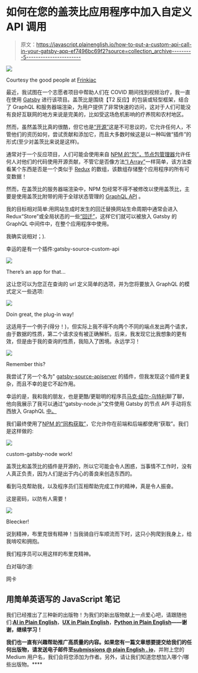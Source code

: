 # 如何在您的盖茨比应用程序中加入自定义 API 调用

> 原文：<https://javascript.plainenglish.io/how-to-put-a-custom-api-call-in-your-gatsby-app-ef7496bc69f2?source=collection_archive---------5----------------------->

![](img/ada9b7051d2291b6cef31c7624cf7bd5.png)

Courtesy the good people at [Frinkiac](https://frinkiac.com/)

最近，我试图在一个志愿者项目中帮助人们在 COVID 期间找到视频治疗，我一直在使用 [Gatsby](https://medium.com/javascript-in-plain-english/why-you-should-be-using-gatsby-a94c1c6efc15) 进行该项目。盖茨比是围绕【T2 反应】的包装或轻型框架，结合了 GraphQL 和服务器端渲染，为用户提供了非常快速的访问，这对于人们可能没有良好互联网的地方来说是完美的，比如受这场危机影响的疗养院和农村地区。

然而，虽然盖茨比真的很酷，但它也是[“开源”](https://en.wikipedia.org/wiki/Open_source)这是不可思议的，它允许任何人，不管他们的资历如何，尝试贡献和添加它，而且大多数时候这是以一种叫做“插件”的形式(至少对盖茨比来说是这样)。

通常对于一个反应项目，人们可能会使用来自 [NPM 的“包”，节点包管理器](http://npmjs.com)允许任何人对他们的代码使用开源贡献，不管它是否像方法[“I Array”](https://www.npmjs.com/package/isarray)一样简单，该方法查看某个东西是否是一个类似于 [Redux](https://medium.com/javascript-in-plain-english/redux-hooks-profit-bf3f576e066d) 的数组，该数组存储整个应用程序的所有可变数据！

然而，在盖茨比的服务器端渲染中，NPM 包经常不得不被修改以使用盖茨比，主要是使用盖茨比附带的用于全球状态管理的 [GraphQL API](https://graphql.org/) 。

我的目标相对简单:用网站生成时发生的回迁替换网站生命周期中通常会进入 Redux“Store”或全局状态的一些[“回迁”](https://developer.mozilla.org/en-US/docs/Web/API/Fetch_API)，这样它们就可以被放入 Gatsby 的 GraphQL 中间件中，在整个应用程序中使用。

我确实说相对；).

幸运的是有一个插件:gatsby-source-custom-api

![](img/9d95f8e17a109d4780dfeb298bddd9e4.png)

There’s an app for that…

这让您可以为您正在查询的 url 定义简单的选项，并为您将要放入 GraphQL 的模式定义一些选项:

![](img/efdee02b28dd743d706672538d941c26.png)

Doin great, the plug-in way!

这适用于一个例子(得分！)，但实际上我不得不向两个不同的端点发出两个请求，由于数据的性质，第二个请求没有被正确解析。后来，我发现它比我想象的更有效，但是由于我的查询的性质，我陷入了困境。永远学习！

![](img/a5c48862ea3ea262ac93f8cce3f43b49.png)

Remember this?

我尝试了另一个名为" [gatsby-source-apiserver](https://www.gatsbyjs.org/packages/gatsby-source-apiserver/?=apiserver) 的插件，但我发现这个插件更复杂，而且不幸的是它不起作用。

幸运的是，我和我的朋友，也是更酷/更聪明的程序员[马克·绍尔-乌特利](https://blog.marksauerutley.com/)聊了聊，他向我展示了我可以通过“gatsby-node.js”文件使用 Gatsby 的节点 API 手动将东西放入 GraphQL [中。](https://www.gatsbyjs.org/docs/node-apis/#sourceNodes)

我们最终使用了[NPM 的“同构获取”](https://www.npmjs.com/package/isomorphic-fetch)，它允许你在前端和后端都使用“获取”。我们是这样做的:

![](img/843cea801902e0d19ecfca3c52cc79fc.png)

custom-gatsby-node work!

盖茨比和盖茨比的插件是开源的，所以它可能会令人困惑，当事情不工作时，没有人真正负责，因为人们是出于内心的善良来创造东西的。

看到马克帮助我，以及程序员们互相帮助完成工作的精神，真是令人振奋。

这是密码，以防有人需要！

![](img/1ff194ee09b7ad0106c3ad8bdaf716df.png)

Bleecker!

说到精神，布里克很有精神！当我骑自行车顺流而下时，这只小狗爬到我身上，给我啃咬和拥抱。

我们程序员可以用这样的布里克精神。

白对瑙尔道:

网卡

## **用简单英语写的 JavaScript 笔记**

我们已经推出了三种新的出版物！为我们的新出版物献上一点爱心吧，请跟随他们:[**AI in Plain English**](https://medium.com/ai-in-plain-english)，[**UX in Plain English**](https://medium.com/ux-in-plain-english)，[**Python in Plain English**](https://medium.com/python-in-plain-english)**——谢谢，继续学习！**

**我们也一直有兴趣帮助推广高质量的内容。如果您有一篇文章想要提交给我们的任何出版物，请发送电子邮件至[**submissions @ plain English . io**](mailto:submissions@plainenglish.io)**，并附上您的 Medium 用户名，我们会将您添加为作者。另外，请让我们知道您想加入哪个/哪些出版物。****
